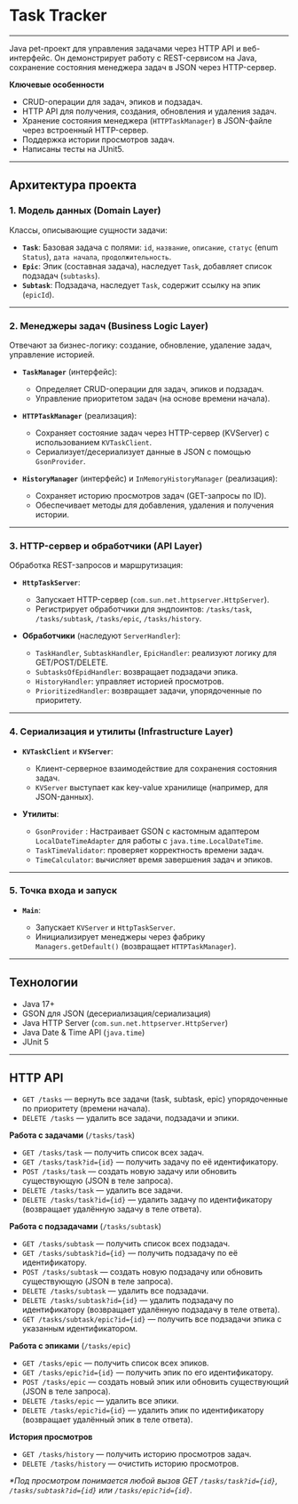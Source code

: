 # Task Tracker

---

Java pet-проект для управления задачами через HTTP API и веб-интерфейс. Он демонстрирует работу с REST-сервисом на Java,
сохранение состояния менеджера задач в JSON через HTTP-сервер.

**Ключевые особенности**

* CRUD-операции для задач, эпиков и подзадач.
* HTTP API для получения, создания, обновления и удаления задач.
* Хранение состояния менеджера (`HTTPTaskManager`) в JSON-файле через встроенный HTTP-сервер.
* Поддержка истории просмотров задач.
* Написаны тесты на JUnit5.

---

## Архитектура проекта

### 1. Модель данных (Domain Layer)

Классы, описывающие сущности задачи:

* **`Task`**: Базовая задача с полями: `id`, `название`, `описание`, `статус` (enum `Status`), `дата начала`,
  `продолжительность`.
* **`Epic`**: Эпик (составная задача), наследует `Task`, добавляет список подзадач (`subtasks`).
* **`Subtask`**: Подзадача, наследует `Task`, содержит ссылку на эпик (`epicId`).

---

### 2. Менеджеры задач (Business Logic Layer)

Отвечают за бизнес-логику: создание, обновление, удаление задач, управление историей.

* **`TaskManager`** (интерфейс):

    * Определяет CRUD-операции для задач, эпиков и подзадач.
    * Управление приоритетом задач (на основе времени начала).
* **`HTTPTaskManager`** (реализация):

    * Сохраняет состояние задач через HTTP-сервер (KVServer) с использованием `KVTaskClient`.
    * Сериализует/десериализует данные в JSON с помощью `GsonProvider`.
* **`HistoryManager`** (интерфейс) и `InMemoryHistoryManager` (реализация):

    * Сохраняет историю просмотров задач (GET-запросы по ID).
    * Обеспечивает методы для добавления, удаления и получения истории.

---

### 3. HTTP-сервер и обработчики (API Layer)

Обработка REST-запросов и маршрутизация:

* **`HttpTaskServer`**:

    * Запускает HTTP-сервер (`com.sun.net.httpserver.HttpServer`).
    * Регистрирует обработчики для эндпоинтов: `/tasks/task`, `/tasks/subtask`, `/tasks/epic`, `/tasks/history`.
* **Обработчики** (наследуют `ServerHandler`):

    * `TaskHandler`, `SubtaskHandler`, `EpicHandler`: реализуют логику для GET/POST/DELETE.
    * `SubtasksOfEpidHandler`: возвращает подзадачи эпика.
    * `HistoryHandler`: управляет историей просмотров.
    * `PrioritizedHandler`: возвращает задачи, упорядоченные по приоритету.

---

### 4. Сериализация и утилиты (Infrastructure Layer)

* **`KVTaskClient`** и **`KVServer`**:

    * Клиент-серверное взаимодействие для сохранения состояния задач.
    * `KVServer` выступает как key-value хранилище (например, для JSON-данных).
* **Утилиты**:
    * `GsonProvider` : Настраивает GSON с кастомным адаптером `LocalDateTimeAdapter` для работы с
      `java.time.LocalDateTime`.
    * `TaskTimeValidator`: проверяет корректность времени задач.
    * `TimeCalculator`: вычисляет время завершения задач и эпиков.

---

### 5. Точка входа и запуск

* **`Main`**:

    * Запускает `KVServer` и `HttpTaskServer`.
    * Инициализирует менеджеры через фабрику `Managers.getDefault()` (возвращает `HTTPTaskManager`).

---

## Технологии

* Java 17+
* GSON для JSON (десериализация/сериализация)
* Java HTTP Server (`com.sun.net.httpserver.HttpServer`)
* Java Date & Time API (`java.time`)
* JUnit 5

---

## HTTP API

* `GET /tasks` — вернуть все задачи (task, subtask, epic) упорядоченные по приоритету (времени начала).
* `DELETE /tasks` — удалить все задачи, подзадачи и эпики.

**Работа с задачами** (`/tasks/task`)

* `GET /tasks/task` — получить список всех задач.
* `GET /tasks/task?id={id}` — получить задачу по её идентификатору.
* `POST /tasks/task` — создать новую задачу или обновить существующую (JSON в теле запроса).
* `DELETE /tasks/task` — удалить все задачи.
* `DELETE /tasks/task?id={id}` — удалить задачу по идентификатору (возвращает удалённую задачу в теле ответа).

**Работа с подзадачами** (`/tasks/subtask`)

* `GET /tasks/subtask` — получить список всех подзадач.
* `GET /tasks/subtask?id={id}` — получить подзадачу по её идентификатору.
* `POST /tasks/subtask` — создать новую подзадачу или обновить существующую (JSON в теле запроса).
* `DELETE /tasks/subtask` — удалить все подзадачи.
* `DELETE /tasks/subtask?id={id}` — удалить подзадачу по идентификатору (возвращает удалённую подзадачу в теле ответа).
* `GET /tasks/subtask/epic?id={id}` — получить все подзадачи эпика с указанным идентификатором.

**Работа с эпиками** (`/tasks/epic`)

* `GET /tasks/epic` — получить список всех эпиков.
* `GET /tasks/epic?id={id}` — получить эпик по его идентификатору.
* `POST /tasks/epic` — создать новый эпик или обновить существующий (JSON в теле запроса).
* `DELETE /tasks/epic` — удалить все эпики.
* `DELETE /tasks/epic?id={id}` — удалить эпик по идентификатору (возвращает удалённый эпик в теле ответа).

**История просмотров**

* `GET /tasks/history` — получить историю просмотров задач.
* `DELETE /tasks/history` — очистить историю просмотров.

*\*Под просмотром понимается любой вызов GET `/tasks/task?id={id}`, `/tasks/subtask?id={id}` или `/tasks/epic?id={id}`.*
